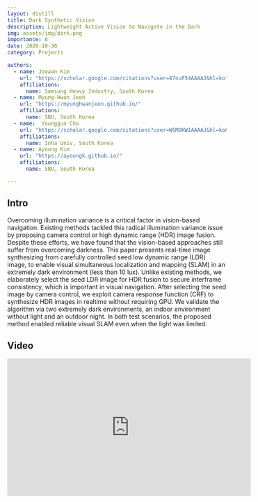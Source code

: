 ```yaml
---
layout: distill
title: Dark Synthetic Vision
description: Lightweight Active Vision to Navigate in the Dark
img: assets/img/dark.png
importance: 6
date: 2020-10-30
category: Projects

authors:
  - name: Joowan Kim
    url: "https://scholar.google.com/citations?user=87nuF54AAAAJ&hl=ko"
    affiliations: 
      name: Samsung Heavy Industry, South Korea
  - name: Myung-Hwan Jeon
    url: "https://myunghwanjeon.github.io/"
    affiliations: 
      name: SNU, South Korea
  - name:  Younggun Cho
    url: "https://scholar.google.com/citations?user=W5MOKWIAAAAJ&hl=ko&oi=ao"
    affiliations: 
      name: Inha Univ, South Korea
  - name: Ayoung Kim
    url: "https://ayoungk.github.io/"
    affiliations: 
      name: SNU, South Korea

---
```


<a target="_blank" href="https://rpm.snu.ac.kr/publications/jwkim-2020-ral.pdf" class="button button--sacnite button--round-l">
    <i class="fas fa-file-pdf fa-3x" title="pdf link"></i>
</a>

## Intro

Overcoming illumination variance is a critical factor in vision-based navigation. Existing methods tackled this radical illumination variance issue by proposing camera control or high dynamic range (HDR) image fusion. Despite these efforts, we have found that the vision-based approaches still suffer from overcoming darkness. This paper presents real-time image synthesizing from carefully controlled seed low dynamic range (LDR) image, to enable visual simultaneous localization and mapping (SLAM) in an extremely dark environment (less than 10 lux). Unlike existing methods, we elaborately select the seed LDR image for HDR fusion to secure interframe consistency, which is important in visual navigation. After selecting the seed image by camera control, we exploit camera response function (CRF) to synthesize HDR images in realtime without requiring GPU. We validate the algorithm via two extremely dark environments, an indoor environment without light and an outdoor night. In both test scenarios, the proposed method enabled reliable visual SLAM even when the light was limited.

## Video 

<div align="center">
  <iframe width="560" height="315" src="https://www.youtube.com/embed/XmmJBgy5PbQ?si=v4p66ZoWk8eTk_TJ" title="YouTube video player" frameborder="0" allow="accelerometer; autoplay; clipboard-write; encrypted-media; gyroscope; picture-in-picture; web-share" allowfullscreen></iframe>
</div>